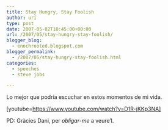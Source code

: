 ```yaml
---
title: Stay Hungry, Stay Foolish
author: uri
type: post
date: 2007-05-02T10:45:00+00:00
url: /2007/05/stay-hungry-stay-foolish/
blogger_blog:
  - enochrooted.blogspot.com
blogger_permalink:
  - /2007/05/stay-hungry-stay-foolish.html
categories:
  - speeches
  - steve jobs

---
```

Lo mejor que podría escuchar en estos momentos de mi vida.

[youtube=https://www.youtube.com/watch?v=D1R-jKKp3NA]

PD: Gràcies Dani, per <span style="font-style:italic;">obligar-me</span> a veure&#8217;l.